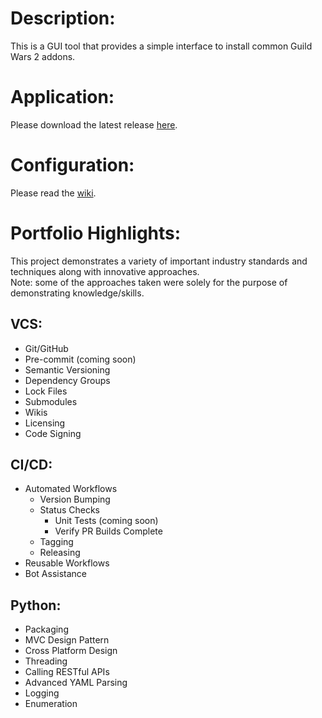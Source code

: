 # Description:
This is a GUI tool that provides a simple interface to install common Guild Wars 2 addons.

# Application:
Please download the latest release [here](https://github.com/Jared-Hinze/gw2-addon-manager/releases/latest).

# Configuration:
Please read the [wiki](https://github.com/Jared-Hinze/gw2-addon-manager/wiki).

# Portfolio Highlights:
This project demonstrates a variety of important industry standards and techniques along with innovative approaches.<br />
Note: some of the approaches taken were solely for the purpose of demonstrating knowledge/skills.
## VCS:
- Git/GitHub
- Pre-commit (coming soon)
- Semantic Versioning
- Dependency Groups
- Lock Files
- Submodules
- Wikis
- Licensing
- Code Signing
## CI/CD:
- Automated Workflows
  - Version Bumping
  - Status Checks
    - Unit Tests (coming soon)
    - Verify PR Builds Complete
  - Tagging
  - Releasing
- Reusable Workflows
- Bot Assistance
## Python:
- Packaging
- MVC Design Pattern
- Cross Platform Design
- Threading
- Calling RESTful APIs
- Advanced YAML Parsing
- Logging
- Enumeration
